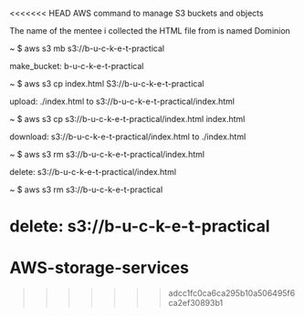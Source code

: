 <<<<<<< HEAD
AWS command to manage S3 buckets and objects

The name of the mentee i collected the HTML file from is named Dominion

~ $ aws s3 mb s3://b-u-c-k-e-t-practical

make_bucket: b-u-c-k-e-t-practical

~ $ aws s3 cp index.html S3://b-u-c-k-e-t-practical

upload: ./index.html to s3://b-u-c-k-e-t-practical/index.html 

~ $ aws s3 cp s3://b-u-c-k-e-t-practical/index.html index.html 

download: s3://b-u-c-k-e-t-practical/index.html to ./index.html

~ $ aws s3 rm s3://b-u-c-k-e-t-practical/index.html

delete: s3://b-u-c-k-e-t-practical/index.html

~ $ aws s3 rm s3://b-u-c-k-e-t-practical

delete: s3://b-u-c-k-e-t-practical
=======
# AWS-storage-services
>>>>>>> adcc1fc0ca6ca295b10a506495f6ca2ef30893b1
